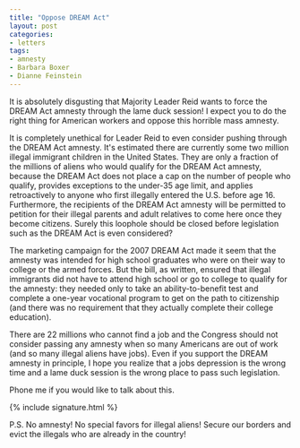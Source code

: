 ```yaml
---
title: "Oppose DREAM Act"
layout: post
categories:
- letters
tags:
- amnesty
- Barbara Boxer
- Dianne Feinstein
---
```


It is absolutely disgusting that Majority Leader Reid wants to force the DREAM Act amnesty through the lame duck session! I expect you to do the right thing for American workers and oppose this horrible mass amnesty.

It is completely unethical for Leader Reid to even consider pushing through the DREAM Act amnesty. It's estimated there are currently some two million illegal immigrant children in the United States. They are only a fraction of the millions of aliens who would qualify for the DREAM Act amnesty, because the DREAM Act does not place a cap on the number of people who qualify, provides exceptions to the under-35 age limit, and applies retroactively to anyone who first illegally entered the U.S. before age 16. Furthermore, the recipients of the DREAM Act amnesty will be permitted to petition for their illegal parents and adult relatives to come here once they become citizens. Surely this loophole should be closed before legislation such as the DREAM Act is even considered?

The marketing campaign for the 2007 DREAM Act made it seem that the amnesty was intended for high school graduates who were on their way to college or the armed forces. But the bill, as written, ensured that illegal immigrants did not have to attend high school or go to college to qualify for the amnesty: they needed only to take an ability-to-benefit test and complete a one-year vocational program to get on the path to citizenship (and there was no requirement that they actually complete their college education).

There are 22 millions who cannot find a job and the Congress should not consider passing any amnesty when so many Americans are out of work (and so many illegal aliens have jobs). Even if you support the DREAM amnesty in principle, I hope you realize that a jobs depression is the wrong time and a lame duck session is the wrong place to pass such legislation.

Phone me if you would like to talk about this.

{% include signature.html %}

P.S. No amnesty! No special favors for illegal aliens! Secure our borders and evict the illegals who are already in the country!